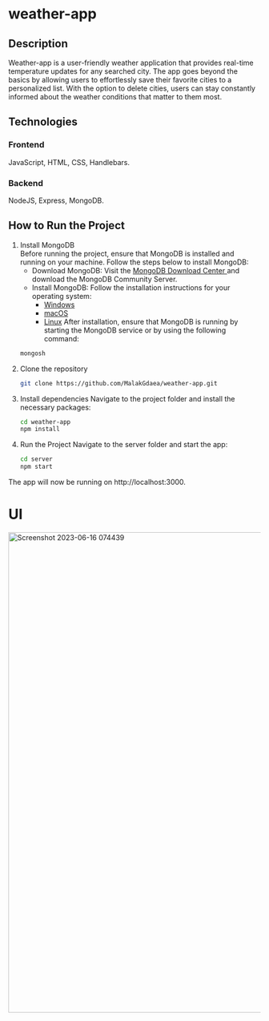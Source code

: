 # weather-app
## Description
Weather-app is a user-friendly weather application that provides real-time temperature updates for any searched city.
The app goes beyond the basics by allowing users to effortlessly save their favorite cities to a personalized list.
With the option to delete cities, users can stay constantly informed about the weather conditions that matter to them most.

## Technologies
### Frontend
JavaScript, HTML, CSS, Handlebars.

### Backend
NodeJS, Express, MongoDB.

## How to Run the Project
1. Install MongoDB  
    Before running the project, ensure that MongoDB is installed and running on your machine. Follow the steps below to install MongoDB:
    * Download MongoDB: Visit the [MongoDB Download Center ](https://www.mongodb.com/try/download/community) and download the MongoDB Community Server.
    * Install MongoDB: Follow the installation instructions for your operating system:
      * [Windows](https://www.mongodb.com/docs/manual/tutorial/install-mongodb-on-windows/)
      * [macOS](https://www.mongodb.com/docs/manual/tutorial/install-mongodb-on-os-x/)
      * [Linux](https://www.mongodb.com/docs/manual/administration/install-on-linux/)
After installation, ensure that MongoDB is running by starting the MongoDB service or by using the following command:
    ```bash
    mongosh
    ```
2. Clone the repository
   ```bash
   git clone https://github.com/MalakGdaea/weather-app.git
   ```
3. Install dependencies
   Navigate to the project folder and install the necessary packages:
   ```bash
   cd weather-app
   npm install
   ```
4. Run the Project
   Navigate to the server folder and start the app:
   ```bash
   cd server
   npm start
   ```
The app will now be running on http://localhost:3000.

# UI
<img width="959" alt="Screenshot 2023-06-16 074439" src="https://github.com/MalakGdaea/weather-app/assets/93834697/b133fc71-10ae-4f9e-9461-159254c006da">
